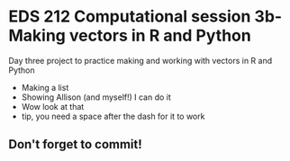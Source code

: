 # EDS 212 Computational session 3b- Making vectors in R and Python 
Day three project to practice making and working with vectors in R and Python

- Making a list
- Showing Allison (and myself!) I can do it
- Wow look at that 
- tip, you need a space after the dash for it to work

## Don't forget to commit!
